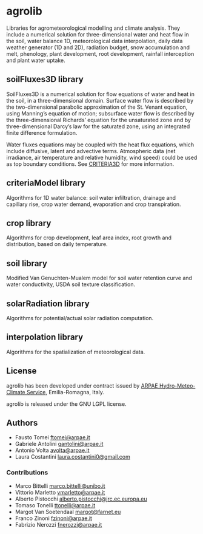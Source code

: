 # agrolib
Libraries for agrometeorological modelling and climate analysis. 
They include a numerical solution for three-dimensional water and heat flow in the soil, 
water balance 1D, meteorological data interpolation, daily data weather generator (1D and 2D), radiation budget, 
snow accumulation and melt, phenology, plant development, root development, rainfall interception and plant water uptake.

## soilFluxes3D library
SoilFluxes3D is a numerical solution for flow equations of water and heat in the soil, in a three-dimensional domain.
Surface water flow is described by the two-dimensional parabolic approximation of the St. Venant equation, using Manning’s equation of motion; subsurface water flow is described by the three-dimensional Richards’ equation for the unsaturated zone and by three-dimensional Darcy’s law for the saturated zone, using an integrated finite difference formulation.

Water fluxes equations may be coupled with the heat flux equations, which include diffusive, latent and advective terms. Atmospheric data (net irradiance, air temperature and relative humidity, wind speed) could be used as top boundary conditions. See [CRITERIA3D](http://www.sciencedirect.com/science/article/pii/S0309170809001754) for more information.

## criteriaModel library
Algorithms for 1D water balance: soil water infiltration, drainage and capillary rise, crop water demand, evaporation and crop transpiration. 

## crop library
Algorithms for crop development, leaf area index, root growth and distribution, based on daily temperature.

## soil library
Modified Van Genuchten-Mualem model for soil water retention curve and water conductivity, USDA soil texture classification.

## solarRadiation library
Algorithms for potential/actual solar radiation computation.

## interpolation library
Algorithms for the spatialization of meteorological data.

## License
agrolib has been developed under contract issued by 
[ARPAE Hydro-Meteo-Climate Service](https://github.com/ARPA-SIMC), Emilia-Romagna, Italy.

agrolib is released under the GNU LGPL license.

## Authors
- Fausto Tomei <ftomei@arpae.it>
- Gabriele Antolini	 <gantolini@arpae.it>
- Antonio Volta		<avolta@arpae.it>
- Laura Costantini  <laura.costantini0@gmail.com>

### Contributions
- Marco Bittelli   <marco.bittelli@unibo.it>
- Vittorio Marletto <vmarletto@arpae.it>
- Alberto Pistocchi	 <alberto.pistocchi@jrc.ec.europa.eu>
- Tomaso Tonelli <ttonelli@arpae.it>
- Margot Van Soetendaal <margot@farnet.eu>
- Franco Zinoni <fzinoni@arpae.it>
- Fabrizio Nerozzi <fnerozzi@arpae.it>
